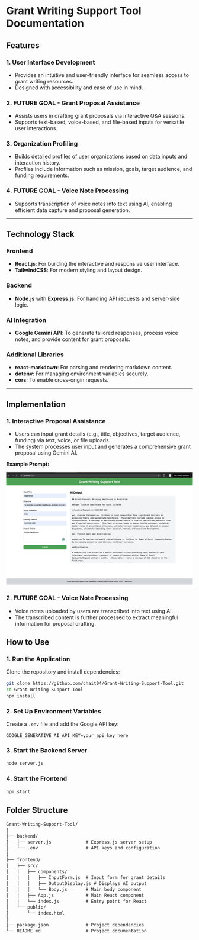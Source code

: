 # Grant Writing Support Tool Documentation


## Features

### 1. User Interface Development
- Provides an intuitive and user-friendly interface for seamless access to grant writing resources.  
- Designed with accessibility and ease of use in mind.

### 2. FUTURE GOAL - Grant Proposal Assistance
- Assists users in drafting grant proposals via interactive Q&A sessions.  
- Supports text-based, voice-based, and file-based inputs for versatile user interactions.

### 3. Organization Profiling
- Builds detailed profiles of user organizations based on data inputs and interaction history.  
- Profiles include information such as mission, goals, target audience, and funding requirements.

### 4. FUTURE GOAL - Voice Note Processing
- Supports transcription of voice notes into text using AI, enabling efficient data capture and proposal generation.

---

## Technology Stack

### Frontend
- **React.js**: For building the interactive and responsive user interface.  
- **TailwindCSS**: For modern styling and layout design.

### Backend
- **Node.js** with **Express.js**: For handling API requests and server-side logic.

### AI Integration
- **Google Gemini API**: To generate tailored responses, process voice notes, and provide content for grant proposals.

### Additional Libraries
- **react-markdown**: For parsing and rendering markdown content.
- **dotenv**: For managing environment variables securely.
- **cors**: To enable cross-origin requests.

---

## Implementation

### 1. Interactive Proposal Assistance
- Users can input grant details (e.g., title, objectives, target audience, funding) via text, voice, or file uploads.
- The system processes user input and generates a comprehensive grant proposal using Gemini AI.

**Example Prompt:**

![alt text](./how-to-prompt.png)

### 2. FUTURE GOAL -  Voice Note Processing
- Voice notes uploaded by users are transcribed into text using AI.
- The transcribed content is further processed to extract meaningful information for proposal drafting.



## How to Use

### 1. Run the Application
Clone the repository and install dependencies:

```bash
git clone https://github.com/chait04/Grant-Writing-Support-Tool.git
cd Grant-Writing-Support-Tool
npm install
```

### 2. Set Up Environment Variables
Create a `.env` file and add the Google API key:

```
GOOGLE_GENERATIVE_AI_API_KEY=your_api_key_here
```

### 3. Start the Backend Server
```bash
node server.js
```

### 4. Start the Frontend
```bash
npm start
```

## Folder Structure

```
Grant-Writing-Support-Tool/
│
├── backend/
│   ├── server.js             # Express.js server setup
│   └── .env                  # API keys and configuration
│
├── frontend/
│   ├── src/
│   │   ├── components/
│   │   │   ├── InputForm.js  # Input form for grant details
│   │   │   ├── OutputDisplay.js # Displays AI output
│   │   │   └── Body.js       # Main body component
│   │   ├── App.js            # Main React component
│   │   └── index.js          # Entry point for React
│   └── public/
│       └── index.html
│
├── package.json              # Project dependencies
└── README.md                 # Project documentation
```
